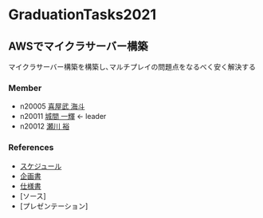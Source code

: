 # GraduationTasks2021

## AWSでマイクラサーバー構築

マイクラサーバー構築を構築し､マルチプレイの問題点をなるべく安く解決する

### Member
- n20005 [喜屋武 海斗](https://github.com/n20005/GraduationTasks)
- n20011 [城間 一輝](https://github.com/n20011/AWSteam) <- leader
- n20012 [瀬川 裕](https://github.com/n20012/GraduationTasks)

### References

- [スケジュール](./docs/Schedule.md)
- [企画書](./docs/Proposal.md)
- [仕様書](./docs/Specification.md)
- [ソース]
- [プレゼンテーション]
